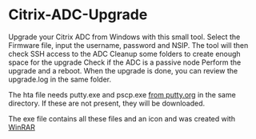 # Citrix-ADC-Upgrade
Upgrade your Citrix ADC from Windows with this small tool. Select the Firmware file, input the username, password and NSIP.
The tool will then check SSH access to the ADC
Cleanup some folders to create enough space for the upgrade
Check if the ADC is a passive node
Perform the upgrade and a reboot.
When the upgrade is done, you can review the upgrade.log in the same folder.

The hta file needs putty.exe and pscp.exe [from putty.org](https://putty.org) in the same directory. If these are not present, they will be downloaded.

The exe file contains all these files and an icon and was created with [WinRAR](https://www.winrar.com)
